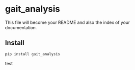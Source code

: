 gait_analysis
================

<!-- WARNING: THIS FILE WAS AUTOGENERATED! DO NOT EDIT! -->

This file will become your README and also the index of your
documentation.

## Install

``` sh
pip install gait_analysis
```
test
